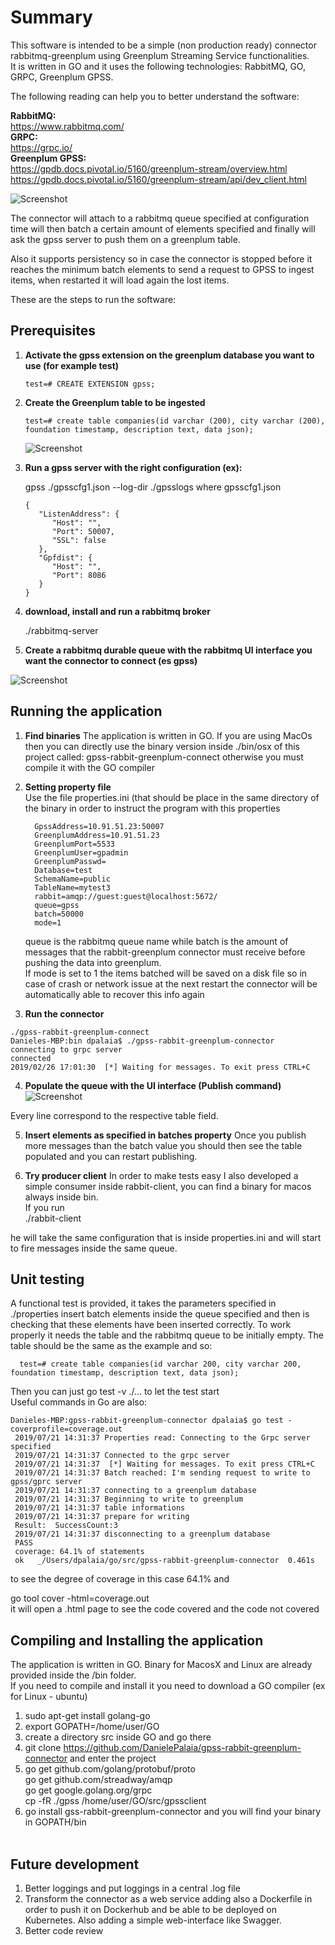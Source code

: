# Summary
This software is intended to be a simple (non production ready) connector rabbitmq-greenplum using Greenplum Streaming Service functionalities. </br>
It is written in GO and it uses the following technologies: RabbitMQ, GO, GRPC, Greenplum GPSS. </br>

The following reading can help you to better understand the software:

**RabbitMQ:** </br>
https://www.rabbitmq.com/ </br>
**GRPC:**  </br>
https://grpc.io/ </br>
**Greenplum GPSS:**</br>
https://gpdb.docs.pivotal.io/5160/greenplum-stream/overview.html</br>
https://gpdb.docs.pivotal.io/5160/greenplum-stream/api/dev_client.html</br>

![Screenshot](./pics/image2.png)

The connector will attach to a rabbitmq queue specified at configuration time will then batch a certain amount of elements specified and finally will ask the gpss server to push them on a greenplum table. </br>

Also it supports persistency so in case the connector is stopped before it reaches the minimum batch elements to send a request to GPSS to ingest items, when restarted it will load again the lost items. </br>

These are the steps to run the software:

## Prerequisites

1. **Activate the gpss extension on the greenplum database you want to use (for example test)**
   
      ```
      test=# CREATE EXTENSION gpss;
      ```
   
2. **Create the Greenplum table to be ingested**
   
      ```
      test=# create table companies(id varchar (200), city varchar (200), foundation timestamp, description text, data json);
      ```

   ![Screenshot](./pics/definition.png)
   
3. **Run a gpss server with the right configuration (ex):**
  
      gpss ./gpsscfg1.json --log-dir ./gpsslogs
      where gpsscfg1.json 
  
      ```
      {
         "ListenAddress": {
            "Host": "",
            "Port": 50007,
            "SSL": false
         },
         "Gpfdist": {
            "Host": "",
            "Port": 8086
         }
      }
      ```

4. **download, install and run a rabbitmq broker**

      ./rabbitmq-server

5. **Create a rabbitmq durable queue with the rabbitmq UI interface you want the connector to connect (es gpss)**

  ![Screenshot](./pics/queue.png)<br/>
  
## Running the application

1. **Find binaries** 
      The application is written in GO. If you are using MacOs then you can directly use the binary version inside ./bin/osx       of this project called: gpss-rabbit-greenplum-connect otherwise you must compile it with the GO compiler<br/>

2. **Setting property file**    
      Use the file properties.ini (that should be place in the same directory of the binary in order to instruct the program        with this properties
      
         GpssAddress=10.91.51.23:50007
         GreenplumAddress=10.91.51.23
         GreenplumPort=5533
         GreenplumUser=gpadmin
         GreenplumPasswd= 
         Database=test
         SchemaName=public
         TableName=mytest3
         rabbit=amqp://guest:guest@localhost:5672/
         queue=gpss
         batch=50000 
         mode=1
                  
      queue is the rabbitmq queue name while batch is the amount of messages that the rabbit-greenplum connector must             receive     before pushing the data into greenplum.<br/>
      If mode is set to 1 the items batched will be saved on a disk file so in case of crash or network issue at the next         restart the connector will be automatically able to recover this info again<br/>

3. **Run the connector**
```
./gpss-rabbit-greenplum-connect 
Danieles-MBP:bin dpalaia$ ./gpss-rabbit-greenplum-connector 
connecting to grpc server
connected
2019/02/26 17:01:30  [*] Waiting for messages. To exit press CTRL+C
```

4. **Populate the queue with the UI interface (Publish command)**
![Screenshot](./pics/queue3.png)

Every line correspond to the respective table field.

5. **Insert elements as specified in batches property** 
      Once you publish more messages than the batch value you should then see the table populated and you can restart             publishing.<br/>

6. **Try producer client**
      In order to make tests easy I also developed a simple consumer inside rabbit-client, you can find a binary for macos         always inside bin.<br/>
      If you run<br/>
      ./rabbit-client<br/>
      
he will take the same configuration that is inside properties.ini and will start to fire messages inside the same queue.

## Unit testing
A functional test is provided, it takes the parameters specified in ./properties insert batch elements inside the queue specified and then is checking that these elements have been inserted correctly.
To work properly it needs the table and the rabbitmq queue to be initially empty.
The table should be the same as the example and so:

```
  test=# create table companies(id varchar 200, city varchar 200, foundation timestamp, description text, data json);
```

  Then you can just go test -v ./... to let the test start </br>
  Useful commands in Go are also: </br>
  
  ```
  Danieles-MBP:gpss-rabbit-greenplum-connector dpalaia$ go test -coverprofile=coverage.out 
   2019/07/21 14:31:37 Properties read: Connecting to the Grpc server specified
   2019/07/21 14:31:37 Connected to the grpc server
   2019/07/21 14:31:37  [*] Waiting for messages. To exit press CTRL+C
   2019/07/21 14:31:37 Batch reached: I'm sending request to write to gpss/gprc server
   2019/07/21 14:31:37 connecting to a greenplum database
   2019/07/21 14:31:37 Beginning to write to greenplum
   2019/07/21 14:31:37 table informations
   2019/07/21 14:31:37 prepare for writing
   Result:  SuccessCount:3 
   2019/07/21 14:31:37 disconnecting to a greenplum database
   PASS
   coverage: 64.1% of statements
   ok  	_/Users/dpalaia/go/src/gpss-rabbit-greenplum-connector	0.461s
   ```
   to see the degree of coverage in this case 64.1% and </br>
   
   go tool cover -html=coverage.out  </br>
   it will open a .html page to see the code covered and the code not covered </br>
   
## Compiling and Installing the application </br> 

The application is written in GO. Binary for MacosX and Linux are already provided inside the /bin folder. <br/>
If you need to compile and install it you need to download a GO compiler (ex for Linux - ubuntu) </br>

1. sudo apt-get install golang-go <br>
2. export GOPATH=/home/user/GO <br>
3. create a directory src inside GO and go there </br>
4. git clone https://github.com/DanielePalaia/gpss-rabbit-greenplum-connector and enter the project</br>
5. go get github.com/golang/protobuf/proto </br>
   go get github.com/streadway/amqp </br>
   go get google.golang.org/grpc </br>
   cp -fR ./gpss /home/user/GO/src/gpssclient </br>
6. go install gss-rabbit-greenplum-connector and you will find your binary in GOPATH/bin </br> </br>

## Future development

1) Better loggings and put loggings in a central .log file
2) Transform the connector as a web service adding also a Dockerfile in order to push it on Dockerhub and be able to be deployed on Kubernetes. Also adding a simple web-interface like Swagger.
3) Better code review

